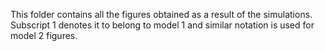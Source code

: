 This folder contains all the figures obtained as a result of the simulations. Subscript 1 denotes it to belong to model 1 and similar notation is used for model 2 figures.
